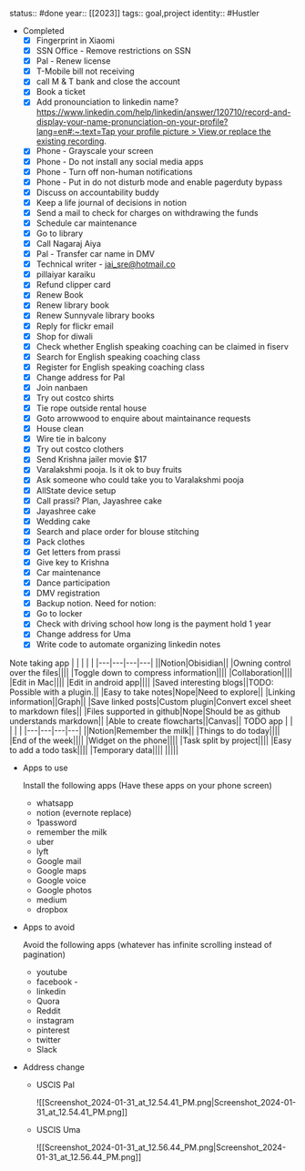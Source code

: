status:: #done
year:: [[2023]]
tags:: goal,project
identity:: #Hustler
  
- Completed
    - [x] Fingerprint in Xiaomi
    - [x] SSN Office - Remove restrictions on SSN
    - [x] Pal - Renew license
    - [x] T-Mobile bill not receiving
    - [x] call M & T bank and close the account
    - [x] Book a ticket
    - [x] Add pronounciation to linkedin name? [https://www.linkedin.com/help/linkedin/answer/120710/record-and-display-your-name-pronunciation-on-your-profile?lang=en#:~:text=Tap your profile picture > View,or replace the existing recording](https://www.linkedin.com/help/linkedin/answer/120710/record-and-display-your-name-pronunciation-on-your-profile?lang=en#:~:text=Tap%20your%20profile%20picture%20%3E%20View,or%20replace%20the%20existing%20recording).
    - [x] Phone - Grayscale your screen
    - [x] Phone - Do not install any social media apps
    - [x] Phone - Turn off non-human notifications
    - [x] Phone - Put in do not disturb mode and enable pagerduty bypass
    - [x] Discuss on accountability buddy
    - [x] Keep a life journal of decisions in notion
    - [x] Send a mail to check for charges on withdrawing the funds
    - [x] Schedule car maintenance
    - [x] Go to library
    - [x] Call Nagaraj Aiya
    - [x] Pal - Transfer car name in DMV
    - [x] Technical writer - jai_sre@hotmail.co
    - [x] pillaiyar karaiku
    - [x] Refund clipper card
    - [x] Renew Book
    - [x] Renew library book
    - [x] Renew Sunnyvale library books
    - [x] Reply for flickr email
    - [x] Shop for diwali
    - [x] Check whether English speaking coaching can be claimed in fiserv
    - [x] Search for English speaking coaching class
    - [x] Register for English speaking coaching class
    - [x] Change address for Pal
    - [x] Join nanbaen
    - [x] Try out costco shirts
    - [x] Tie rope outside rental house
    - [x] Goto arrowwood to enquire about maintainance requests
    - [x] House clean
    - [x] Wire tie in balcony
    - [x] Try out costco clothers
    - [x] Send Krishna jailer movie $17
    - [x] Varalakshmi pooja. Is it ok to buy fruits
    - [x] Ask someone who could take you to Varalakshmi pooja
    - [x] AllState device setup
    - [x] Call prassi? Plan, Jayashree cake
    - [x] Jayashree cake
    - [x] Wedding cake
    - [x] Search and place order for blouse stitching
    - [x] Pack clothes
    - [x] Get letters from prassi
    - [x] Give key to Krishna
    - [x] Car maintenance
    - [x] Dance participation
    - [x] DMV registration
    - [x] Backup notion. Need for notion:
    - [x] Go to locker
    - [x] Check with driving school how long is the payment hold 1 year
    - [x] Change address for Uma
    - [x] Write code to automate organizing linkedin notes
  
Note taking app
|   |   |   |   |
|---|---|---|---|
||Notion|Obisidian||
|Owning control over the files||||
|Toggle down to compress information||||
|Collaboration||||
|Edit in Mac||||
|Edit in android app||||
|Saved interesting blogs||TODO: Possible with a plugin.||
|Easy to take notes|Nope|Need to explore||
|Linking information||Graph||
|Save linked posts|Custom plugin|Convert excel sheet to markdown files||
|Files supported in github|Nope|Should be as github understands markdown||
|Able to create flowcharts||Canvas||
TODO app
|   |   |   |   |
|---|---|---|---|
||Notion|Remember the milk||
|Things to do today||||
|End of the week||||
|Widget on the phone||||
|Task split by project||||
|Easy to add a todo task||||
|Temporary data||||
|||||
  
  
- Apps to use
    
    Install the following apps (Have these apps on your phone screen)
    
    - whatsapp
    - notion (evernote replace)
    - 1password
    - remember the milk
    - uber
    - lyft
    - Google mail
    - Google maps
    - Google voice
    - Google photos
    - medium
    - dropbox
- Apps to avoid
    
    Avoid the following apps (whatever has infinite scrolling instead of pagination)
    
    - youtube
    - facebook -
    - linkedin
    - Quora
    - Reddit
    - instagram
    - pinterest
    - twitter
    - Slack
- Address change
    - USCIS Pal
        
        ![[Screenshot_2024-01-31_at_12.54.41_PM.png|Screenshot_2024-01-31_at_12.54.41_PM.png]]
        
    - USCIS Uma
        
        ![[Screenshot_2024-01-31_at_12.56.44_PM.png|Screenshot_2024-01-31_at_12.56.44_PM.png]]